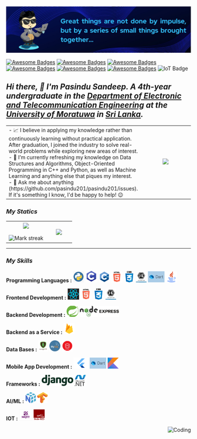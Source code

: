 ![](cover.png)
<!--[![Awesome Badges](https://img.shields.io/badge/Welcome-All-brightgreen)]()-->
[![Awesome Badges](https://img.shields.io/badge/Learn-As%20Needed-blue)]()
[![Awesome Badges](https://img.shields.io/badge/Problem-Solver-blue)]()
[![Awesome Badges](https://img.shields.io/badge/Strive-For%20Excellence-blue)](
)
[![Awesome Badges](https://img.shields.io/badge/Love-Electronics-blue)]()
[![Awesome Badges](https://img.shields.io/badge/%20-Machine%20Vision-blue)]()
[![Awesome Badges](https://img.shields.io/badge/%20-Deep%20Learning-blue)]()
![IoT Badge](https://img.shields.io/badge/IoT-blue)

## *Hi there,  👋 I'm Pasindu Sandeep. A 4th-year undergraduate in the [Department of Electronic and Telecommunication Engineering](https://ent.uom.lk/) at the [University of Moratuwa](https://uom.lk/) in [Sri Lanka](https://en.wikipedia.org/wiki/Sri_Lanka).*

<table align="center">
  <tr>
    <td width="70%">
      - 📈 I believe in applying my knowledge rather than continuously learning without practical application. After graduation, I joined the industry to solve real-world problems while exploring new areas of interest.<br>
      - 🌱 I’m currently refreshing my knowledge on Data Structures and Algorithms, Object-Oriented Programming in C++ and Python, as well as Machine Learning and anything else that piques my interest. <br>
      - 💬 Ask me about anything (https://github.com/pasindu201/pasindu201/issues). If it's something I know, I'd be happy to help! 😉
    </td>
    <td width="30%" align="center">
      <p align="center"><img src="https://github.com/7oSkaaa/7oSkaaa/blob/main/Images/about_me.gif?raw=true" width="160px"></p>  
    </td>
  </tr>
</table>

### *My Statics*
<p align="center">
<table align="center">
<tr border="1" cellpadding="10">
<td width="60%" align="center">  
  <img  align="center"  src="https://github-readme-stats.vercel.app/api?username=pasindu201&theme=tokyonight&show_icons=true&count_private=true" />
  <br></br> 
  <img  title="🔥 Get streak stats for your profile at git.io/streak-stats" alt="Mark streak" src="https://github-readme-streak-stats.herokuapp.com/?user=pasindu201&theme=tokyonight&hide_border=false" /> 
</td>
<td width="40%" align="center">
  <img  align="center"  src="https://github-readme-stats.anuraghazra1.vercel.app/api/top-langs/?username=pasindu201&theme=tokyonight&hide_border=false&no-bg=true&no-frame=true&langs_count=10"/>
  </td>
</tr>
</table>

---

### *My Skills*

**Programming Languages   :**
<code><img height="30" src="pythonlogo.png"></code>
<code><img height="33" src="Clogo.webp"></code>
<code><img height="30" src="Cpplogo.png"></code>
<code><img height="30" src="htmllogo.png"></code>
<code><img height="30" src="csslogo.jpeg"></code>
<code><img height="30" src="javascriptlogo.jpeg"></code>
<code><img height="30" src="dartlogo.jpeg"></code>
<code><img height="30" src="javalogo.png"></code>

**Frontend Development   :**
<code><img height="30" src="react.png"></code>
<code><img height="30" src="htmllogo.png"></code>
<code><img height="30" src="csslogo.jpeg"></code>
<code><img height="30" src="javascriptlogo.jpeg"></code>

**Backend Development   :**
<code><img height="30" src="springboot.png"></code>
<code><img height="30" src="node.png"></code>
<code><img height="30" src="express.png"></code>

**Backend as a Service :**
<code><img height="30" src="firebase.png"></code>

**Data Bases           :**
<code><img height="30" src="mongodb.png"></code>
<code><img height="30" src="mysql.png"></code>
<code><img height="30" src="oracle_data_base.png"></code>

**Mobile App Development   :**
<code><img height="30" src="flutter.png"></code>
<code><img height="30" src="dartlogo.jpeg"></code>
<code><img height="30" src="kotlin.jpeg"></code>

**Frameworks   :**
<code><img height="30" src="djangologo.png"></code>
<code><img height="30" src="dotnet.jpeg"></code>

**AI/ML   :**
<code><img height="30" src="numpy.png"></code>
<code><img height="30" src="tensorflow.png"></code>

**IOT :**
<code><img height="30" src="mqtt.png"></code>
<code><img height="30" src="nodered.png"></code>

<img align="right" alt="Coding" src="https://user-images.githubusercontent.com/74038190/212284100-561aa473-3905-4a80-b561-0d28506553ee.gif">

   


